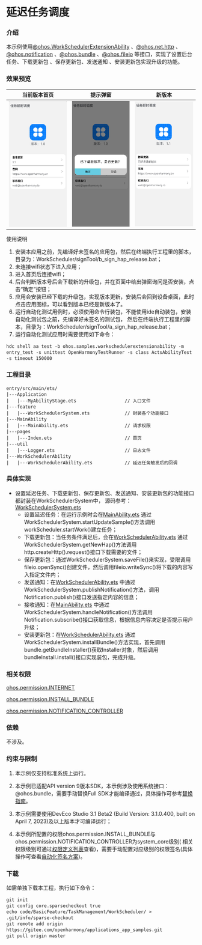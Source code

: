 # 延迟任务调度

### 介绍

本示例使用[@ohos.WorkSchedulerExtensionAbility](https://gitee.com/openharmony/docs/blob/master/zh-cn/application-dev/reference/apis-backgroundtasks-kit/js-apis-WorkSchedulerExtensionAbility.md) 
、[@ohos.net.http](https://gitee.com/openharmony/docs/blob/master/zh-cn/application-dev/reference/apis-network-kit/js-apis-http.md) 
、[@ohos.notification](https://gitee.com/openharmony/docs/blob/master/zh-cn/application-dev/reference/apis-notification-kit/js-apis-notification.md) 
、[@ohos.bundle](https://gitee.com/openharmony/docs/blob/master/zh-cn/application-dev/reference/apis-ability-kit/js-apis-Bundle.md)
、[@ohos.fileio](https://gitee.com/openharmony/docs/blob/master/zh-cn/application-dev/reference/apis-core-file-kit/js-apis-fileio.md) 等接口，实现了设置后台任务、下载更新包
、保存更新包、发送通知 、安装更新包实现升级的功能。

### 效果预览

|当前版本首页                             |提示弹窗                                 |新版本                                |
|---------------------------------------|---------------------------------------|---------------------------------------|
|![image](screenshots/device/oldVersion.png)|![image](screenshots/device/dialog.png)|![image](screenshots/device/newVersion.png)|

使用说明

1. 安装本应用之前，先编译好未签名的应用包，然后在终端执行工程里的脚本，目录为：WorkScheduler/signTool/b_sign_hap_release.bat；
2. 未连接wifi状态下进入应用；
3. 进入首页后连接wifi；
4. 后台判断版本号后会下载新的升级包，并在页面中给出弹窗询问是否安装，点击“确定”按钮；
5. 应用会安装已经下载的升级包，实现版本更新，安装后会回到设备桌面，此时点击应用图标，可以看到版本已经是新版本了。
6. 运行自动化测试用例时，必须使用命令行装包，不能使用ide自动装包，安装自动化测试包之前，先编译好未签名的测试包，
然后在终端执行工程里的脚本，目录为：WorkScheduler/signTool/a_sign_hap_release.bat；
7. 运行自动化测试应用时需要使用如下命令：
```
hdc shell aa test -b ohos.samples.workschedulerextensionability -m entry_test -s unittest OpenHarmonyTestRunner -s class ActsAbilityTest -s timeout 150000
```

### 工程目录
```
entry/src/main/ets/
|---Application
|   |---MyAbilityStage.ets                  // 入口文件
|---feature
|   |---WorkSchedulerSystem.ets             // 封装各个功能接口
|---MainAbility
|   |---MainAbility.ets                     // 请求权限
|---pages
|   |---Index.ets                           // 首页
|---util
|   |---Logger.ets                          // 日志文件
|---WorkSchedulerAbility
|   |---WorkSchedulerAbility.ets            // 延迟任务触发后的回调
```

### 具体实现

* 设置延迟任务、下载更新包、保存更新包、发送通知、安装更新包的功能接口都封装在WorkSchedulerSystem中，
  源码参考：[WorkSchedulerSystem.ets](entry/src/main/ets/feature/WorkSchedulerSystem.ets)
  * 设置延迟任务：在运行示例时会在[MainAbility.ets](entry/src/main/ets/MainAbility/MainAbility.ets)
  通过WorkSchedulerSystem.startUpdateSample()方法调用workScheduler.startWork()建立任务；
  * 下载更新包：当任务条件满足后，会在[WorkSchedulerAbility.ets](entry/src/main/ets/WorkSchedulerAbility/WorkSchedulerAbility.ets)
  通过WorkSchedulerSystem.getNewHap()方法调用http.createHttp().request()接口下载需要的文件；
  * 保存更新包：通过WorkSchedulerSystem.saveFile()来实现，受限调用fileio.openSync()创建文件，然后调用fileio.writeSync()将下载的内容写入指定文件内；
  * 发送通知：在[WorkSchedulerAbility.ets](entry/src/main/ets/WorkSchedulerAbility/WorkSchedulerAbility.ets)
  中通过WorkSchedulerSystem.publishNotification()方法，调用Notification.publish()接口发送指定内容的信息；
  * 接收通知：在[MainAbility.ets](entry/src/main/ets/MainAbility/MainAbility.ets)
  中通过WorkSchedulerSystem.handleNotification()方法调用Notification.subscribe()接口获取信息，根据信息内容决定是否提示用户升级；
  * 安装更新包：在[WorkSchedulerAbility.ets](entry/src/main/ets/WorkSchedulerAbility/WorkSchedulerAbility.ets)
  通过WorkSchedulerSystem.installBundle()方法实现，首先调用bundle.getBundleInstaller()获取Installer对象，然后调用bundleInstall.install()接口实现装包，完成升级。

### 相关权限

[ohos.permission.INTERNET](https://gitee.com/openharmony/docs/blob/master/zh-cn/application-dev/security/AccessToken/permissions-for-all.md#ohospermissioninternet)

[ohos.permission.INSTALL_BUNDLE](https://gitee.com/openharmony/docs/blob/master/zh-cn/application-dev/security/AccessToken/permissions-for-system-apps.md#ohospermissioninstall_bundle)

[ohos.permission.NOTIFICATION_CONTROLLER](https://gitee.com/openharmony/docs/blob/master/zh-cn/application-dev/security/AccessToken/permissions-for-system-apps.md#ohospermissionnotification_controller)

### 依赖

不涉及。

### 约束与限制

1. 本示例仅支持标准系统上运行。

2. 本示例已适配API version 9版本SDK，本示例涉及使用系统接口：@ohos.bundle，需要手动替换Full
  SDK才能编译通过，具体操作可参考[替换指南](https://gitee.com/openharmony/docs/blob/master/zh-cn/application-dev/faqs/full-sdk-switch-guide.md)。

3. 本示例需要使用DevEco Studio 3.1 Beta2 (Build Version: 3.1.0.400, built on April 7, 2023)及以上版本才可编译运行；

4. 本示例所配置的权限ohos.permission.INSTALL_BUNDLE与ohos.permission.NOTIFICATION_CONTROLLER为system_core级别(
  相关权限级别可通过[权限定义列表](https://gitee.com/openharmony/docs/blob/master/zh-cn/application-dev/security/AccessToken/permissions-for-system-apps.md)查看)，需要手动配置对应级别的权限签名(具体操作可查看[自动化签名方案](https://docs.openharmony.cn/pages/v4.0/zh-cn/application-dev/security/hapsigntool-overview.md/))。

### 下载

如需单独下载本工程，执行如下命令：

    git init
    git config core.sparsecheckout true
    echo code/BasicFeature/TaskManagement/WorkScheduler/ > .git/info/sparse-checkout
    git remote add origin https://gitee.com/openharmony/applications_app_samples.git
    git pull origin master